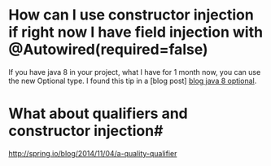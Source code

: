 # How can I use constructor injection if right now I have field injection with @Autowired(required=false) #
If you have java 8 in your project, what I have for 1 month now, you can use the new Optional type. I found this tip in a [blog post] [blog java 8 optional].

[blog java 8 optional]: https://blog.frankel.ch/optional-dependencies-in-spring

# What about qualifiers and constructor injection#
http://spring.io/blog/2014/11/04/a-quality-qualifier

